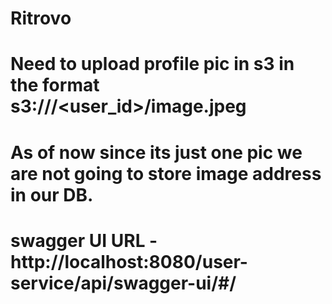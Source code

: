 # Ritrovo

# Need to upload profile pic in s3 in the format s3://<bucketName>/<user_id>/image.jpeg
# As of now since its just one pic we are not going to store image address in our DB.

# swagger UI URL - http://localhost:8080/user-service/api/swagger-ui/#/